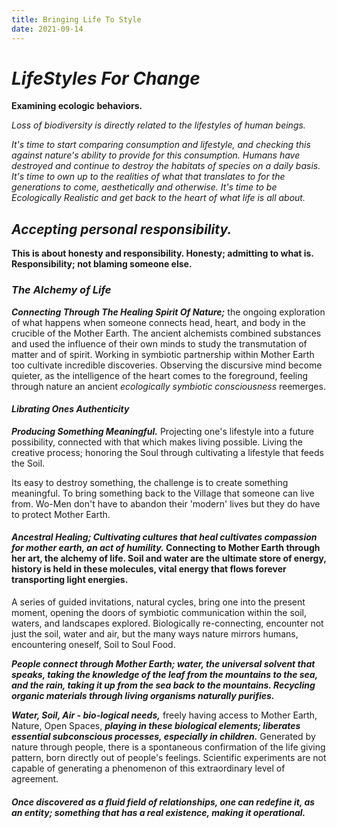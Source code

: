 ```yaml
---
title: Bringing Life To Style
date: 2021-09-14
---
```


# *LifeStyles For Change*

**Examining ecologic behaviors.**

*Loss of biodiversity is directly related to the lifestyles of human beings.*

*It's time to start comparing consumption and lifestyle, and checking this against nature's ability to provide for this consumption. Humans have destroyed and continue to destroy the habitats of species on a daily basis. It's time to own up to the realities of what that translates to for the generations to come, aesthetically and otherwise. It's time to be *Ecologically Realistic* and get back to the *heart* of what *life* is all about.*

## *Accepting personal responsibility.*

**This is about honesty and responsibility. Honesty; admitting to what is. Responsibility; not blaming someone else.**

### *The Alchemy of Life*

***Connecting Through The Healing Spirit Of Nature;*** the ongoing exploration of what happens when someone connects head, heart, and body in the crucible of the Mother Earth. The ancient alchemists combined substances and used the influence of their own minds to study the transmutation of matter and of spirit. Working in symbiotic partnership within Mother Earth too cultivate incredible discoveries. Observing the discursive mind become quieter, as the intelligence of the heart comes to the foreground, feeling through nature an ancient *ecologically symbiotic consciousness* reemerges.

#### *Librating Ones Authenticity*
 
***Producing Something Meaningful.*** Projecting one's lifestyle into a future possibility, connected with that which makes living possible. Living the creative process; honoring the Soul through cultivating a lifestyle that feeds the Soil.

Its easy to destroy something, the challenge is to create something meaningful. To bring something back to the Village that someone can live from. Wo-Men don't have to abandon their 'modern' lives but they do have to protect Mother Earth.

#### *Ancestral Healing; Cultivating cultures that heal cultivates compassion for mother earth, an act of humility.* Connecting to Mother Earth through her art, the alchemy of life. Soil and water are the ultimate store of energy, history is held in these molecules, vital energy that flows forever transporting light energies.

A series of guided invitations, natural cycles, bring one into the present moment, opening the doors of symbiotic communication within the soil, waters, and landscapes explored. Biologically re-connecting, encounter not just the soil, water and air, but the many ways nature mirrors humans, encountering oneself, Soil to Soul Food.

***People connect through Mother Earth; water, the universal solvent that speaks, taking the knowledge of the leaf from the mountains to the sea, and the rain, taking it up from the sea back to the mountains. Recycling organic materials through living organisms naturally purifies.***

***Water, Soil, Air - bio-logical needs,*** freely having access to Mother Earth, Nature, Open Spaces, ***playing in these biological elements; liberates essential subconscious processes, especially in children.*** Generated by nature through people, there is a spontaneous confirmation of the life giving pattern, born directly out of people's feelings. Scientific experiments are not capable of generating a phenomenon of this extraordinary level of agreement.

#### *Once discovered as a fluid field of relationships, one can redefine it, as an entity; something that has a real existence, making it operational.*







